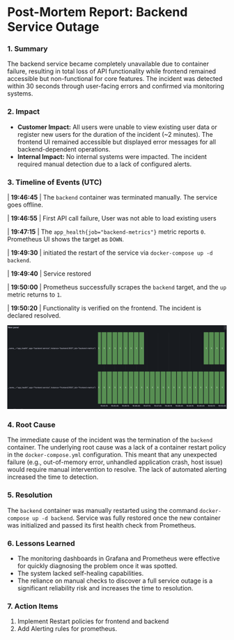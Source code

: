 # Post-Mortem Report: Backend Service Outage

### 1. Summary

The backend service became completely unavailable due to container failure, resulting in total loss of API functionality while frontend remained accessible but non-functional for core features. The incident was detected within 30 seconds through user-facing errors and confirmed via monitoring systems.

### 2. Impact

- **Customer Impact:** All users were unable to view existing user data or register new users for the duration of the incident (~2 minutes). The frontend UI remained accessible but displayed error messages for all backend-dependent operations.
- **Internal Impact:** No internal systems were impacted. The incident required manual detection due to a lack of configured alerts.

### 3. Timeline of Events (UTC)

| **19:46:45** | The `backend` container was terminated manually. The service goes offline. 
 
| **19:46:55** | First API call failure, User was not able to load existing users 

| **19:47:15** | The `app_health{job="backend-metrics"}` metric reports `0`. Prometheus UI shows the target as `DOWN`. 

| **19:49:30** | initiated the restart of the service via `docker-compose up -d backend`. 

| **19:49:40** | Service restored

| **19:50:00** | Prometheus successfully scrapes the `backend` target, and the `up` metric returns to `1`. 

| **19:50:20** | Functionality is verified on the frontend. The incident is declared resolved. 

![Backend Downtime Chart](https://github.com/Goroza7/Devops-Final/blob/main/assets/Downtime.png)


### 4. Root Cause

The immediate cause of the incident was the termination of the `backend` container. The underlying root cause was a lack of a container restart policy in the `docker-compose.yml` configuration. This meant that any unexpected failure (e.g., out-of-memory error, unhandled application crash, host issue) would require manual intervention to resolve. The lack of automated alerting increased the time to detection.

### 5. Resolution

The `backend` container was manually restarted using the command `docker-compose up -d backend`. Service was fully restored once the new container was initialized and passed its first health check from Prometheus.

### 6. Lessons Learned

- The monitoring dashboards in Grafana and Prometheus were effective for quickly diagnosing the problem once it was spotted.
- The system lacked self-healing capabilities.
- The reliance on manual checks to discover a full service outage is a significant reliability risk and increases the time to resolution.

### 7. Action Items

1. Implement Restart policies for frontend and backend
2. Add Alerting rules for prometheus.
